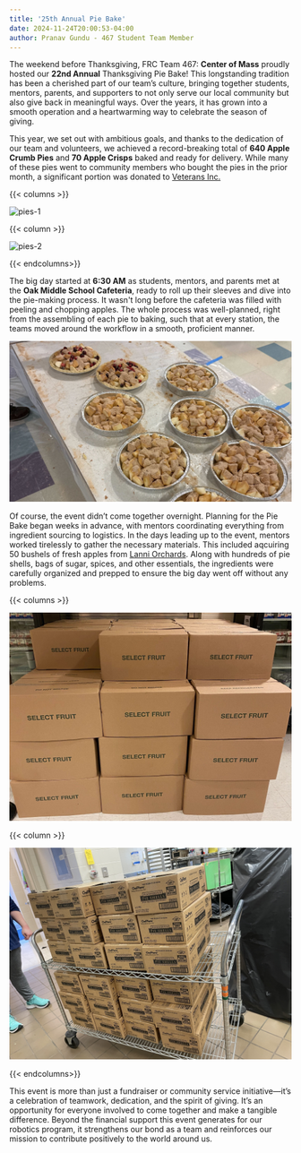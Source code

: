 ```yaml
---
title: '25th Annual Pie Bake'
date: 2024-11-24T20:00:53-04:00
author: Pranav Gundu - 467 Student Team Member
---
```


The weekend before Thanksgiving, FRC Team 467: **Center of Mass** proudly hosted our **22nd Annual** Thanksgiving Pie Bake! This longstanding tradition has been a cherished part of our team’s culture, bringing together students, mentors, parents, and supporters to not only serve our local community but also give back in meaningful ways. Over the years, it has grown into a smooth operation and a heartwarming way to celebrate the season of giving.

This year, we set out with ambitious goals, and thanks to the dedication of our team and volunteers, we achieved a record-breaking total of **640 Apple Crumb Pies** and **70 Apple Crisps** baked and ready for delivery. While many of these pies went to community members who bought the pies in the prior month, a significant portion was donated to [Veterans Inc.](https://www.veteransinc.org/)

{{< columns >}}

![pies-1](pies-1.png)

{{< column >}}

![pies-2](pies-2.png)


{{< endcolumns>}}

The big day started at **6:30 AM** as students, mentors, and parents met at the **Oak Middle School Cafeteria**, ready to roll up their sleeves and dive into the pie-making process. It wasn't long before the cafeteria was filled with peeling and chopping apples. The whole process was well-planned, right from the assembling of each pie to baking, such that at every station, the teams moved around the workflow in a smooth, proficient manner.

![pre-baked-pies](pre-baked-pies.jpg)

Of course, the event didn’t come together overnight. Planning for the Pie Bake began weeks in advance, with mentors coordinating everything from ingredient sourcing to logistics. In the days leading up to the event, mentors worked tirelessly to gather the necessary materials. This included aqcuiring 50 bushels of fresh apples from [Lanni Orchards](https://lanniorchard.com/). Along with hundreds of pie shells, bags of sugar, spices, and other essentials, the ingredients were carefully organized and prepped to ensure the big day went off without any problems.

{{< columns >}}

![Apples](apples.jpg)

{{< column >}}

![Pie Shells](pie-shells.jpg)


{{< endcolumns>}}

This event is more than just a fundraiser or community service initiative—it’s a celebration of teamwork, dedication, and the spirit of giving. It’s an opportunity for everyone involved to come together and make a tangible difference. Beyond the financial support this event generates for our robotics program, it strengthens our bond as a team and reinforces our mission to contribute positively to the world around us.
